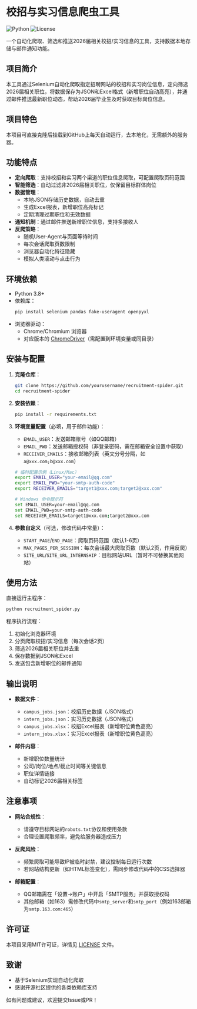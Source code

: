 # 校招与实习信息爬虫工具

![Python](https://img.shields.io/badge/Python-3.8%2B-blue)
![License](https://img.shields.io/badge/License-MIT-green)

一个自动化爬取、筛选和推送2026届相关校招/实习信息的工具，支持数据本地存储与邮件通知功能。


## 项目简介

本工具通过Selenium自动化爬取指定招聘网站的校招和实习岗位信息，定向筛选2026届相关职位，将数据保存为JSON和Excel格式（新增职位自动高亮），并通过邮件推送最新职位动态，帮助2026届毕业生及时获取目标岗位信息。

## 项目特色
本项目可直接克隆后挂载到GitHub上每天自动运行，去本地化，无需额外的服务器。


## 功能特点

- **定向爬取**：支持校招和实习两个渠道的职位信息爬取，可配置爬取页码范围
- **智能筛选**：自动过滤非2026届相关职位，仅保留目标群体岗位
- **数据管理**：
  - 本地JSON存储历史数据，自动去重
  - 生成Excel报表，新增职位高亮标记
  - 定期清理过期职位和无效数据
- **通知机制**：通过邮件推送新增职位信息，支持多接收人
- **反爬策略**：
  - 随机User-Agent与页面等待时间
  - 每次会话爬取页数限制
  - 浏览器自动化特征隐藏
  - 模拟人类滚动与点击行为


## 环境依赖

- Python 3.8+
- 依赖库：
  ```bash
  pip install selenium pandas fake-useragent openpyxl
  ```
- 浏览器驱动：
  - Chrome/Chromium 浏览器
  - 对应版本的 [ChromeDriver](https://sites.google.com/chromium.org/driver/)（需配置到环境变量或同目录）


## 安装与配置

1. **克隆仓库**：
   ```bash
   git clone https://github.com/yourusername/recruitment-spider.git
   cd recruitment-spider
   ```

2. **安装依赖**：
   ```bash
   pip install -r requirements.txt
   ```

3. **环境变量配置**（必填，用于邮件功能）：
   - `EMAIL_USER`：发送邮箱账号（如QQ邮箱）
   - `EMAIL_PWD`：发送邮箱授权码（非登录密码，需在邮箱安全设置中获取）
   - `RECEIVER_EMAILS`：接收邮箱列表（英文分号分隔，如 `a@xxx.com;b@xxx.com`）

   ```bash
   # 临时配置示例（Linux/Mac）
   export EMAIL_USER="your-email@qq.com"
   export EMAIL_PWD="your-smtp-auth-code"
   export RECEIVER_EMAILS="target1@xxx.com;target2@xxx.com"
   
   # Windows 命令提示符
   set EMAIL_USER=your-email@qq.com
   set EMAIL_PWD=your-smtp-auth-code
   set RECEIVER_EMAILS=target1@xxx.com;target2@xxx.com
   ```

4. **参数自定义**（可选，修改代码中常量）：
   - `START_PAGE`/`END_PAGE`：爬取页码范围（默认1-6页）
   - `MAX_PAGES_PER_SESSION`：每次会话最大爬取页数（默认2页，作用反爬）
   - `SITE_URL`/`SITE_URL_INTERNSHIP`：目标网站URL（暂时不可替换其他网站）


## 使用方法

直接运行主程序：
```bash
python recruitment_spider.py
```

程序执行流程：
1. 初始化浏览器环境
2. 分页爬取校招/实习信息（每次会话2页）
3. 筛选2026届相关职位并去重
4. 保存数据到JSON和Excel
5. 发送包含新增职位的邮件通知


## 输出说明

- **数据文件**：
  - `campus_jobs.json`：校招历史数据（JSON格式）
  - `intern_jobs.json`：实习历史数据（JSON格式）
  - `campus_jobs.xlsx`：校招Excel报表（新增职位黄色高亮）
  - `intern_jobs.xlsx`：实习Excel报表（新增职位黄色高亮）

- **邮件内容**：
  - 新增职位数量统计
  - 公司/岗位/地点/截止时间等关键信息
  - 职位详情链接
  - 自动标记2026届相关标签


## 注意事项

- **网站合规性**：
  - 请遵守目标网站的`robots.txt`协议和使用条款
  - 合理设置爬取频率，避免给服务器造成压力

- **反爬风险**：
  - 频繁爬取可能导致IP被临时封禁，建议控制每日运行次数
  - 若网站结构更新（如HTML标签变化），需同步修改代码中的CSS选择器

- **邮箱配置**：
  - QQ邮箱需在「设置→账户」中开启「SMTP服务」并获取授权码
  - 其他邮箱（如163）需修改代码中`smtp_server`和`smtp_port`（例如163邮箱为`smtp.163.com:465`）


## 许可证

本项目采用MIT许可证，详情见 [LICENSE](LICENSE) 文件。


## 致谢

- 基于Selenium实现自动化爬取
- 感谢开源社区提供的各类依赖库支持

如有问题或建议，欢迎提交Issue或PR！

